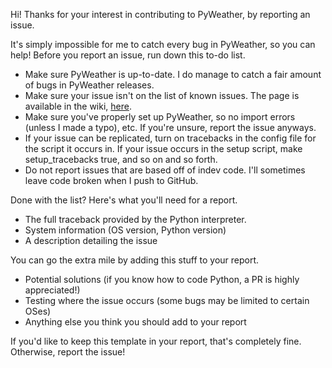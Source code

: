 Hi! Thanks for your interest in contributing to PyWeather, by reporting an issue.

It's simply impossible for me to catch every bug in PyWeather, so you can help! Before you report an issue, run down this to-do list.
* Make sure PyWeather is up-to-date. I do manage to catch a fair amount of bugs in PyWeather releases.
* Make sure your issue isn't on the list of known issues. The page is available in the wiki, [here](https://github.com/o355/PyWeather/wiki/Known-Issues).
* Make sure you've properly set up PyWeather, so no import errors (unless I made a typo), etc. If you're unsure, report the issue anyways. 
* If your issue can be replicated, turn on tracebacks in the config file for the script it occurs in. If your issue occurs in the setup script, make setup_tracebacks true, and so on and so forth.
* Do not report issues that are based off of indev code. I'll sometimes leave code broken when I push to GitHub.

Done with the list? Here's what you'll need for a report.
* The full traceback provided by the Python interpreter.
* System information (OS version, Python version)
* A description detailing the issue

You can go the extra mile by adding this stuff to your report.
* Potential solutions (if you know how to code Python, a PR is highly appreciated!)
* Testing where the issue occurs (some bugs may be limited to certain OSes)
* Anything else you think you should add to your report

If you'd like to keep this template in your report, that's completely fine. Otherwise, report the issue!
